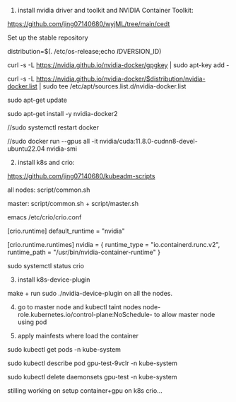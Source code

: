 1. install nvidia driver and toolkit and  NVIDIA Container Toolkit:

https://github.com/jing07140680/wyjML/tree/main/cedt

Set up the stable repository

distribution=$(. /etc/os-release;echo $ID$VERSION_ID)

curl -s -L https://nvidia.github.io/nvidia-docker/gpgkey | sudo apt-key add -

curl -s -L https://nvidia.github.io/nvidia-docker/$distribution/nvidia-docker.list | sudo tee /etc/apt/sources.list.d/nvidia-docker.list

sudo apt-get update

sudo apt-get install -y nvidia-docker2

//sudo systemctl restart docker

//sudo docker run --gpus all -it nvidia/cuda:11.8.0-cudnn8-devel-ubuntu22.04 nvidia-smi


2. install k8s and crio:

https://github.com/jing07140680/kubeadm-scripts

all nodes: script/common.sh

master: script/common.sh + script/master.sh


emacs /etc/crio/crio.conf

[crio.runtime]
default_runtime = "nvidia"

[crio.runtime.runtimes]
nvidia = { runtime_type = "io.containerd.runc.v2", runtime_path = "/usr/bin/nvidia-container-runtime" }

sudo systemctl status crio



3. install k8s-device-plugin

make + run sudo ./nvidia-device-plugin on all the nodes.

4. go to master node and kubectl taint nodes <master-node-name> node-role.kubernetes.io/control-plane:NoSchedule- to allow master node using pod

5. apply mainfests where load the container

sudo kubectl get pods -n kube-system	

sudo kubectl describe pod gpu-test-9vclr -n kube-system 

sudo kubectl delete daemonsets gpu-test -n kube-system


stilling working on setup container+gpu on k8s crio...


 